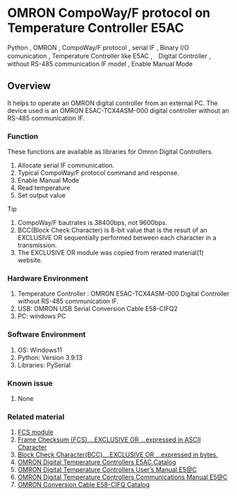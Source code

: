 # OMRON CompoWay/F protocol on Temperature Controller E5AC
Python , OMRON , CompoWay/F protocol , serial IF , Binary I/O comunication , Temperature Controller like E5AC ,　Digital Controller , without RS-485 communication IF model , Enable Manual Mode
## Overview
It helps to operate an OMRON digital controller from an external PC. The device used is an OMRON E5AC-TCX4ASM-000 digital controller without an RS-485 communication IF.

### Function
These functions are available as libraries for Omron Digital Controllers.
1. Allocate serial IF communication.
2. Typical CompoWay/F protocol command and response.
3. Enable Manual Mode
4. Read temperature 
5. Set output value

> [!TIP]
> 1. CompoWay/F bautrates is 38400bps, not 9600bps.
> 2. BCC(Block Check Character) is 8-bit value that is the result of an EXCLUSIVE OR sequentially performed between each character in a transmission.
> 3. The EXCLUSIVE OR module was copied from rerated material(1) website.

### Hardware Environment
  1. Temperature Controller : OMRON E5AC-TCX4ASM-000 Digital Controller without RS-485 communication IF.
  2. USB: OMRON USB Serial Conversion Cable E58-CIFQ2
  3. PC: windows PC
### Software Environment
  1. OS: Windows11
  2. Python: Version 3.9.13
  3. Libraries: PySerial
### Known issue
  1. None
### Related material
  1. [FCS module](https://github.com/TurBoss/TurBoHostLink)
  2. [Frame Checksum (FCS)....EXCLUSIVE OR ...expressed in ASCII Character](https://www.manualslib.com/manual/1538556/Omron-Sysmac-Cv-Series.html?page=60)
  3. [Block Check Character(BCC)....EXCLUSIVE OR ...expressed in bytes.](https://www.manualslib.com/manual/1901904/Omron-E5c-T-Series.html?page=27)
  4. [OMRON Digital Temperature Controllers E5AC Catalog](https://www.fa.omron.co.jp/products/family/3157/download/catalog.html)
  5. [OMRON Digital Temperature Controllers User’s Manual E5@C](https://www.fa.omron.co.jp/data_pdf/mnu/h174-e1-18_e5_c.pdf?id=3157)
  6. [OMRON Digital Temperature Controllers Communications Manual E5@C](https://www.fa.omron.co.jp/data_pdf/mnu/h175-e1-17_e5_c.pdf?id=3157)
  7. [OMRON Conversion Cable E58-CIFQ Catalog](https://www.fa.omron.co.jp/data_pdf/cat/e58-cifq2_ds_e_1_6_csm1011536.pdf?id=3166)
